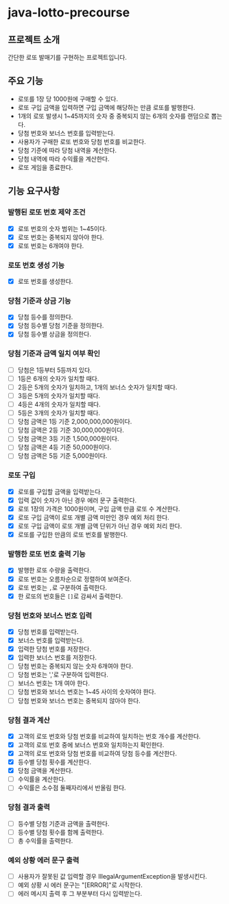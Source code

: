 # java-lotto-precourse

## 프로젝트 소개
간단한 로또 발매기를 구현하는 프로젝트입니다.

## 주요 기능
- 로또를 1장 당 1000원에 구매할 수 있다.
- 로또 구입 금액을 입력하면 구입 금액에 해당하는 만큼 로또를 발행한다.
- 1개의 로또 발생시 1~45까지의 숫자 중 중복되지 않는 6개의 숫자를 랜덤으로 뽑는다.
- 당첨 번호와 보너스 번호를 입력받는다.
- 사용자가 구매한 로또 번호와 당첨 번호를 비교한다.
- 당첨 기준에 따라 당첨 내역을 계산한다.
- 당첨 내역에 따라 수익률을 계산한다.
- 로또 게임을 종료한다.

## 기능 요구사항
### 발행된 로또 번호 제약 조건
- [X] 로또 번호의 숫자 범위는 1~45이다.
- [X] 로또 번호는 중복되지 않아야 한다.
- [X] 로또 번호는 6개여야 한다.

### 로또 번호 생성 기능
- [X] 로또 번호를 생성한다.

### 당첨 기준과 상금 기능
- [X] 당첨 등수를 정의한다.
- [X] 당첨 등수별 당첨 기준을 정의한다.
- [X] 당첨 등수별 상금을 정의한다.

### 당첨 기준과 금액 일치 여부 확인
- [ ] 당첨은 1등부터 5등까지 있다.
- [ ] 1등은 6개의 숫자가 일치할 때다.
- [ ] 2등은 5개의 숫자가 일치하고, 1개의 보너스 숫자가 일치할 때다.
- [ ] 3등은 5개의 숫자가 일치할 때다.
- [ ] 4등은 4개의 숫자가 일치할 때다.
- [ ] 5등은 3개의 숫자가 일치할 때다.
- [ ] 당첨 금액은 1등 기준 2,000,000,000원이다.
- [ ] 당첨 금액은 2등 기준 30,000,000원이다.
- [ ] 당첨 금액은 3등 기준 1,500,000원이다.
- [ ] 당첨 금액은 4등 기준 50,000원이다.
- [ ] 당첨 금액은 5등 기준 5,000원이다.

### 로또 구입
- [X] 로또를 구입할 금액을 입력받는다.
- [X] 입력 값이 숫자가 아닌 경우 에러 문구 출력한다.
- [X] 로또 1장의 가격은 1000원이며, 구입 금액 만큼 로또 수 계산한다.
- [X] 로또 구입 금액이 로또 개별 금액 미만인 경우 예외 처리 한다. 
- [X] 로또 구입 금액이 로또 개별 금액 단위가 아닌 경우 예외 처리 한다.
- [X] 로또를 구입한 만큼의 로또 번호를 발행한다.

### 발행한 로또 번호 출력 기능
- [X] 발행한 로또 수량을 출력한다.
- [X] 로또 번호는 오름차순으로 정렬하여 보여준다.
- [X] 로또 번호는 `,`로 구분하여 출력한다.
- [X] 한 로또의 번호들은 `[]`로 감싸서 출력한다.

### 당첨 번호와 보너스 번호 입력
- [X] 당첨 번호를 입력받는다.
- [X] 보너스 번호를 입력받는다.
- [X] 입력한 당첨 번호를 저장한다.
- [X] 입력한 보너스 번호를 저장한다.
- [ ] 당첨 번호는 중복되지 않는 숫자 6개여야 한다.
- [ ] 당첨 번호는 ','로 구분하여 입력한다.
- [ ] 보너스 번호는 1개 여야 한다.
- [ ] 당첨 번호와 보너스 번호는 1~45 사이의 숫자여야 한다.
- [ ] 당첨 번호와 보너스 번호는 중복되지 않아야 한다.

### 당첨 결과 계산
- [X] 고객의 로또 번호와 당첨 번호를 비교하여 일치하는 번호 개수를 계산한다.
- [X] 고객의 로또 번호 중에 보너스 번호와 일치하는지 확인한다.
- [X] 고객의 로또 번호와 당첨 번호를 비교하여 당첨 등수를 계산한다.
- [X] 등수별 당첨 횟수를 계산한다.
- [X] 당첨 금액을 계산한다.
- [ ] 수익률을 계산한다.
- [ ] 수익률은 소수점 둘째자리에서 반올림 한다.

### 당첨 결과 출력
- [ ] 등수별 당첨 기준과 금액을 출력한다.
- [ ] 등수별 당첨 횟수를 함께 출력한다.
- [ ] 총 수익률을 출력한다.

### 예외 상황 에러 문구 출력
- [ ] 사용자가 잘못된 값 입력할 경우 IllegalArgumentException을 발생시킨다.
- [ ] 예외 상황 시 에러 문구는 "[ERROR]"로 시작한다.
- [ ] 에러 메시지 출력 후 그 부분부터 다시 입력받는다.